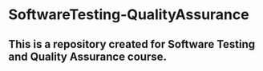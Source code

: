 # SoftwareTesting-QualityAssurance


## This is a repository created for Software Testing and Quality Assurance course. 
